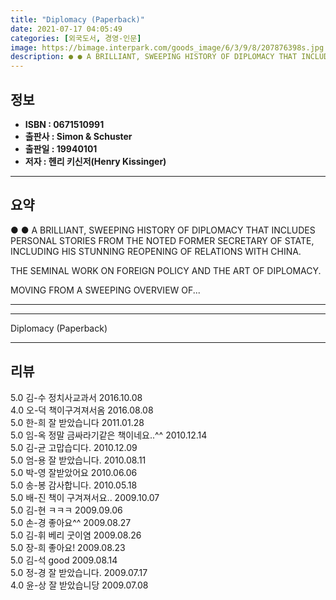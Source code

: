 ```yaml
---
title: "Diplomacy (Paperback)"
date: 2021-07-17 04:05:49
categories: [외국도서, 경영-인문]
image: https://bimage.interpark.com/goods_image/6/3/9/8/207876398s.jpg
description: ● ● A BRILLIANT, SWEEPING HISTORY OF DIPLOMACY THAT INCLUDES PERSONAL STORIES FROM THE NOTED FORMER SECRETARY OF STATE, INCLUDING HIS STUNNING REOPENING OF RE
---
```


## **정보**

- **ISBN : 0671510991**
- **출판사 : Simon & Schuster**
- **출판일 : 19940101**
- **저자 : 헨리 키신저(Henry Kissinger)**

------



## **요약**

●  ●  A BRILLIANT, SWEEPING HISTORY OF DIPLOMACY THAT INCLUDES PERSONAL STORIES FROM THE NOTED FORMER SECRETARY OF STATE, INCLUDING HIS STUNNING REOPENING OF RELATIONS WITH CHINA.

THE SEMINAL WORK ON FOREIGN POLICY AND THE ART OF DIPLOMACY.

MOVING FROM A SWEEPING OVERVIEW OF... 

------



------


Diplomacy (Paperback) 

------


## **리뷰** 

5.0 김-수 정치사교과서 2016.10.08 <br/>4.0 오-덕 책이구겨져서옴  2016.08.08 <br/>5.0 한-희 잘 받았습니다 2011.01.28 <br/>5.0 임-옥 정말 금싸라기같은 책이네요..^^ 2010.12.14 <br/>5.0 김-균 고맙습디다.  2010.12.09 <br/>5.0 엄-용 잘 받았습니다.  2010.08.11 <br/>5.0 박-영 잘받았어요 2010.06.06 <br/>5.0 송-봉 감사합니다. 2010.05.18 <br/>5.0 배-진 책이 구겨져서요.. 2009.10.07 <br/>5.0 김-현 ㅋㅋㅋ 2009.09.06 <br/>5.0 손-경 좋아요^^ 2009.08.27 <br/>5.0 김-휘 베리 굿이염 2009.08.26 <br/>5.0 장-희 좋아요! 2009.08.23 <br/>5.0 김-석 good 2009.08.14 <br/>5.0 정-경 잘 받았습니다. 2009.07.17 <br/>4.0 윤-상 잘 받았습니당 2009.07.08 <br/>